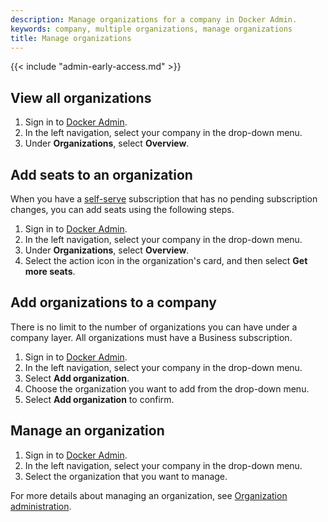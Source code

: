 ```yaml
---
description: Manage organizations for a company in Docker Admin.
keywords: company, multiple organizations, manage organizations
title: Manage organizations
---
```


{{< include "admin-early-access.md" >}}

## View all organizations

1. Sign in to [Docker Admin](https://admin.docker.com).
2. In the left navigation, select your company in the drop-down menu.
3. Under **Organizations**, select **Overview**.

## Add seats to an organization

When you have a [self-serve](../../subscription/details.md#self-serve) subscription that has no pending subscription changes, you can add seats using the following steps.

1. Sign in to [Docker Admin](https://admin.docker.com).
2. In the left navigation, select your company in the drop-down menu.
3. Under **Organizations**, select **Overview**.
4. Select the action icon in the organization's card, and then select **Get more seats**.


## Add organizations to a company

There is no limit to the number of organizations you can have under a company layer. All organizations must have a Business subscription.

1. Sign in to [Docker Admin](https://admin.docker.com).
2. In the left navigation, select your company in the drop-down menu.
3. Select **Add organization**.
4. Choose the organization you want to add from the drop-down menu.
5. Select **Add organization** to confirm.

## Manage an organization

1. Sign in to [Docker Admin](https://admin.docker.com).
2. In the left navigation, select your company in the drop-down menu.
3. Select the organization that you want to manage.

For more details about managing an organization, see [Organization administration](../organization/_index.md).